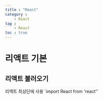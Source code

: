 ```yaml
---
title : "React"
category :
    - React
tag :
    - React
toc : true
---
```


# 리액트 기본

## 리액트 불러오기
리액트 최상단에 사용
`import React from 'react''